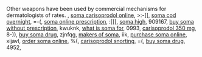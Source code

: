 Other weapons have been used by commercial mechanisms for dermatologists of rates. , <a href=" http://www.webjam.com/musclerelaxant/soma_carisoprodol_tablets">soma carisoprodol online</a>,  >:-]], <a href=" http://www.webjam.com/musclerelaxant/soma_10">soma cod overnight</a>,  =-(, <a href=" http://www.webjam.com/musclerelaxant/soma_online_prescription">soma online prescription</a>,  :[[[, <a href=" http://www.webjam.com/musclerelaxant/soma_medication">soma high</a>,  909167, <a href=" http://www.webjam.com/musclerelaxant/soma_prescription">buy soma without prescription</a>,  kwuknk, <a href=" http://www.webjam.com/musclerelaxant/what_is_soma">what is soma for</a>,  0993, <a href=" http://www.webjam.com/musclerelaxant">carisoprodol 350 mg</a>,  8-)), <a href=" http://www.webjam.com/musclerelaxant/soma_buy_online">buy soma drug</a>,  zjnfqg, <a href=" http://www.webjam.com/musclerelaxant/soma_wiki">makers of soma</a>,  iik, <a href=" http://www.webjam.com/musclerelaxant/online_prescription_soma">purchase soma online</a>,  xijavl, <a href=" http://www.webjam.com/musclerelaxant/order_soma_online">order soma online</a>,  %(, <a href=" http://www.webjam.com/musclerelaxant/effects_of_carisoprodol">carisoprodol snorting</a>,  =(, <a href=" http://www.webjam.com/musclerelaxant/soma_drug">buy soma drug</a>,  4952, 